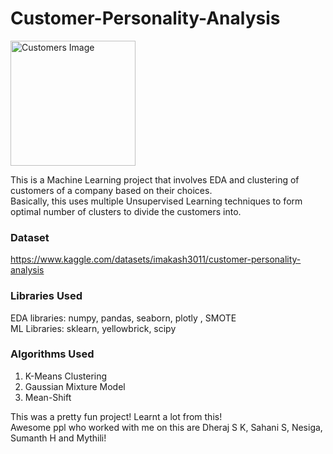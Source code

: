# Customer-Personality-Analysis
<img src='https://miro.medium.com/max/1200/0*pDnPx9f7o8asuEqT.jpg' alt='Customers Image' height="200"/>

This is a Machine Learning project that involves EDA and clustering of customers of a company based on their choices. <br>
Basically, this uses multiple Unsupervised Learning techniques to form optimal number of clusters to divide the customers into. <br>
### **Dataset** <br>
https://www.kaggle.com/datasets/imakash3011/customer-personality-analysis
### **Libraries Used** <br>
EDA libraries:  numpy, pandas, seaborn, plotly , SMOTE<br>
ML Libraries:  sklearn, yellowbrick, scipy
### **Algorithms Used** <br>
1. K-Means Clustering
2. Gaussian Mixture Model 
3. Mean-Shift

This was a pretty fun project! Learnt a lot from this! <br>
Awesome ppl who worked with me on this are Dheraj S K, Sahani S, Nesiga, Sumanth H and Mythili! 
